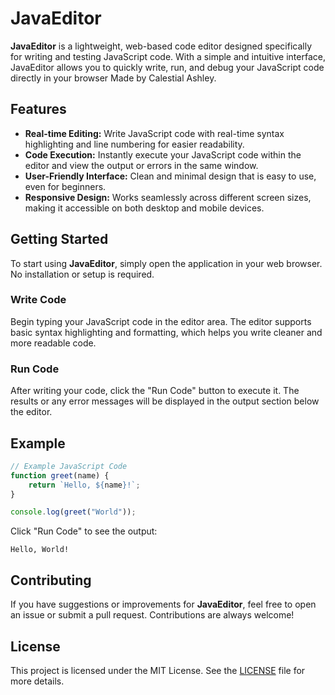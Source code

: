 # JavaEditor

**JavaEditor** is a lightweight, web-based code editor designed specifically for writing and testing JavaScript code. With a simple and intuitive interface, JavaEditor allows you to quickly write, run, and debug your JavaScript code directly in your browser Made by Calestial Ashley.

## Features

- **Real-time Editing:** Write JavaScript code with real-time syntax highlighting and line numbering for easier readability.
- **Code Execution:** Instantly execute your JavaScript code within the editor and view the output or errors in the same window.
- **User-Friendly Interface:** Clean and minimal design that is easy to use, even for beginners.
- **Responsive Design:** Works seamlessly across different screen sizes, making it accessible on both desktop and mobile devices.

## Getting Started

To start using **JavaEditor**, simply open the application in your web browser. No installation or setup is required.

### Write Code

Begin typing your JavaScript code in the editor area. The editor supports basic syntax highlighting and formatting, which helps you write cleaner and more readable code.

### Run Code

After writing your code, click the "Run Code" button to execute it. The results or any error messages will be displayed in the output section below the editor.

## Example

```javascript
// Example JavaScript Code
function greet(name) {
    return `Hello, ${name}!`;
}

console.log(greet("World"));
```

Click "Run Code" to see the output:

```
Hello, World!
```

## Contributing

If you have suggestions or improvements for **JavaEditor**, feel free to open an issue or submit a pull request. Contributions are always welcome!

## License

This project is licensed under the MIT License. See the [LICENSE](LICENSE) file for more details.
```
